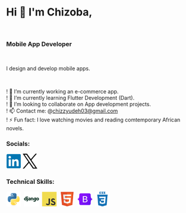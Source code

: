 <h1> Hi 👋 I'm Chizoba,</h1><br>

<h3>Mobile App Developer </h3><br>

<p> I design and develop mobile apps. </p><br>

! 🔭 I’m currently working an e-commerce app.<br>
! 🌱 I’m currently learning Flutter Development (Dart).<br>
! 👯 I’m looking to collaborate on App development projects.<br>
! 📫 Contact me: @chizzyudeh03@gmail.com<br>
! ⚡ Fun fact: I love watching movies and reading comtemporary African novels.<br>

<h3>Socials:</h3>

<div>
  <a href="https://www.linkedin.com/in/chizoba-udechukwu-58655318a/"><img src="https://github.com/devicons/devicon/blob/master/icons/linkedin/linkedin-original.svg" title="LinkedIn" alt="LinkedIn" width="40" height="40"/></a>
  <a href="https://twitter.com/penne_xx"><img src="https://github.com/devicons/devicon/blob/master/icons/twitter/twitter-original.svg" title="Twitter" alt="Twitter" width="40" height="40"/></a>
  <!-- <a href=""><img src="" title="Instagram" alt="Instagram" width="40" height="40"/></a> -->
</div>

<h3>Technical Skills:</h3>
<div>
  <img src="https://github.com/devicons/devicon/blob/master/icons/python/python-original.svg"  title="Python" alt="Python" width="40" height="40"/>&nbsp;
  <img src="https://github.com/devicons/devicon/blob/master/icons/django/django-plain-wordmark.svg" title="Django" alt="Django" width="40" height="40"/>&nbsp;
  <img src="https://github.com/devicons/devicon/blob/master/icons/javascript/javascript-original.svg" title="JavaScript" alt="JavaScript" width="40" height="40"/>&nbsp;
  <img src="https://github.com/devicons/devicon/blob/master/icons/html5/html5-original.svg" title="HTML5" alt="HTML" width="40" height="40"/>&nbsp;
  <img src="https://github.com/devicons/devicon/blob/master/icons/bootstrap/bootstrap-original.svg" title="Bootstrap" alt="Bootstrap" width="40" height="40"/>&nbsp;
  <img src="https://github.com/devicons/devicon/blob/master/icons/css3/css3-plain-wordmark.svg" title="CSS3" alt="CSS3" width="40" height="40"/>&nbsp;
</div>



